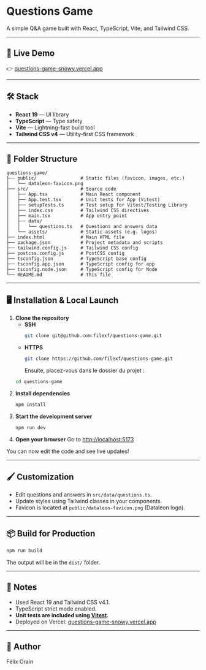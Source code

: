 # Questions Game

A simple Q&A game built with React, TypeScript, Vite, and Tailwind CSS.

---

## 🚀 Live Demo

👉 [questions-game-snowy.vercel.app](https://questions-game-snowy.vercel.app/)

---

## 🛠️ Stack

- **React 19** — UI library
- **TypeScript** — Type safety
- **Vite** — Lightning-fast build tool
- **Tailwind CSS v4** — Utility-first CSS framework

---

## 📁 Folder Structure

```
questions-game/
├── public/                # Static files (favicon, images, etc.)
│   └── dataleon-favicon.png
├── src/                   # Source code
│   ├── App.tsx            # Main React component
│   ├── App.test.tsx       # Unit tests for App (Vitest)
│   ├── setupTests.ts      # Test setup for Vitest/Testing Library
│   ├── index.css          # Tailwind CSS directives
│   ├── main.tsx           # App entry point
│   ├── data/
│   │   └── questions.ts   # Questions and answers data
│   └── assets/            # Static assets (e.g. logos)
├── index.html             # Main HTML file
├── package.json           # Project metadata and scripts
├── tailwind.config.js     # Tailwind CSS config
├── postcss.config.js      # PostCSS config
├── tsconfig.json          # TypeScript base config
├── tsconfig.app.json      # TypeScript config for app
├── tsconfig.node.json     # TypeScript config for Node
└── README.md              # This file
```

---

## 🖥️ Installation & Local Launch

1. **Clone the repository**
   - **SSH**
     ```bash
     git clone git@github.com:filexf/questions-game.git
     ```
   - **HTTPS**
     ```bash
     git clone https://github.com/filexf/questions-game.git
     ```
     Ensuite, placez-vous dans le dossier du projet :
   ```bash
   cd questions-game
   ```
2. **Install dependencies**
   ```bash
   npm install
   ```
3. **Start the development server**
   ```bash
   npm run dev
   ```
4. **Open your browser**
   Go to [http://localhost:5173](http://localhost:5173)

You can now edit the code and see live updates!

---

## 🖌️ Customization

- Edit questions and answers in `src/data/questions.ts`.
- Update styles using Tailwind classes in your components.
- Favicon is located at `public/dataleon-favicon.png` (Dataleon logo).

---

## 📦 Build for Production

```bash
npm run build
```

The output will be in the `dist/` folder.

---

## 📝 Notes

- Used React 19 and Tailwind CSS v4.1.
- TypeScript strict mode enabled.
- **Unit tests are included using [Vitest](https://vitest.dev/).**
- Deployed on Vercel: [questions-game-snowy.vercel.app](https://questions-game-snowy.vercel.app/)

---

## 👤 Author

Félix Orain
